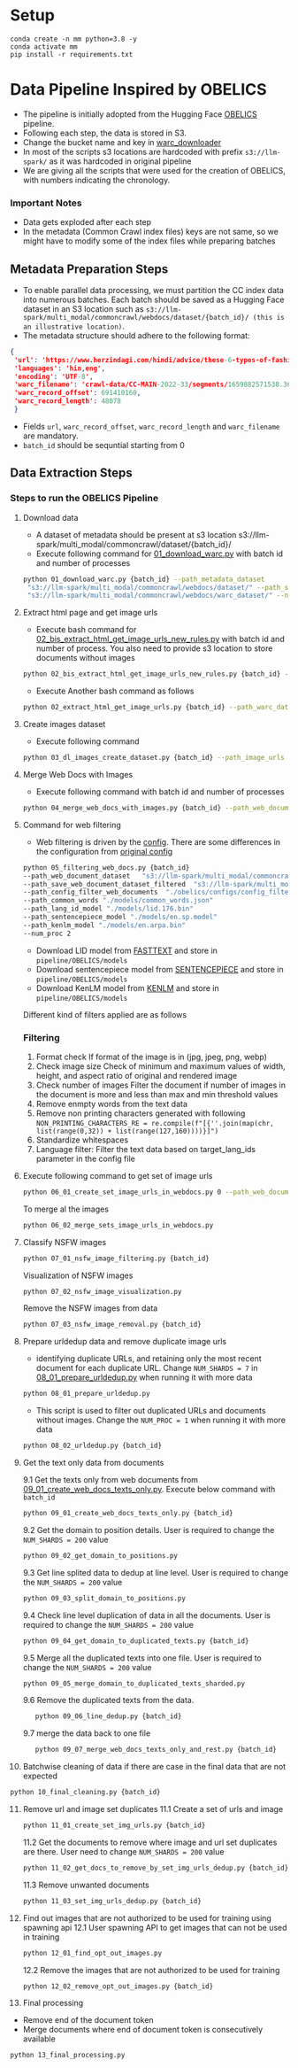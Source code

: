# Setup

```
conda create -n mm python=3.8 -y
conda activate mm
pip install -r requirements.txt
```

# Data Pipeline Inspired by OBELICS
- The pipeline is initially adopted from the Hugging Face [OBELICS](https://github.com/huggingface/OBELICS/tree/main) pipeline.
- Following each step, the data is stored in S3.
- Change the bucket name and key in [warc_downloader](./obelics/processors/warc_downloader.py#L37-L38)
- In most of the scripts s3 locations are hardcoded with prefix `s3://llm-spark/` as it was hardcoded in original pipeline
- We are giving all the scripts that were used for the creation of OBELICS, with numbers indicating the chronology.

### Important Notes 
- Data gets exploded after each step
- In the metadata (Common Crawl index files) keys are not same, so we might have to modify some of the index files while preparing batches
## Metadata Preparation Steps

- To enable parallel data processing, we must partition the CC index data into numerous batches. Each batch should be saved as a Hugging Face dataset in an S3 location such as `s3://llm-spark/multi_modal/commoncrawl/webdocs/dataset/{batch_id}/ (this is an illustrative location)`.
- The metadata structure should adhere to the following format: 
```json
{
 'url': 'https://www.herzindagi.com/hindi/advice/these-6-types-of-fashionable-footwear-will-damage-your-feet-ankles-and-knees-article-92503',
 'languages': 'hin,eng',
 'encoding': 'UTF-8',
 'warc_filename': 'crawl-data/CC-MAIN-2022-33/segments/1659882571538.36/warc/CC-MAIN-20220812014923-20220812044923-00734.warc.gz',
 'warc_record_offset': 691410160,
 'warc_record_length': 48078
 }
```
- Fields `url`, `warc_record_offset`, `warc_record_length` and `warc_filename` are mandatory.
- `batch_id` should be sequntial starting from 0

## Data Extraction Steps

### Steps to run the OBELICS Pipeline

1. Download data
   - A dataset of metadata should be present at s3 location s3://llm-spark/multi_modal/commoncrawl/dataset/{batch_id}/
   - Execute following command for [01_download_warc.py](./01_download_warc.py) with batch id and number of processes 

   ```bash 
   python 01_download_warc.py {batch_id} --path_metadata_dataset
    "s3://llm-spark/multi_modal/commoncrawl/webdocs/dataset/" --path_save_dir_warc_dataset 
    "s3://llm-spark/multi_modal/commoncrawl/webdocs/warc_dataset/" --num_proc {number of processes}
   ```
  
2. Extract html page and get image urls
   - Execute bash command for [02_bis_extract_html_get_image_urls_new_rules.py](./02_bis_extract_html_get_image_urls_new_rules.py) with batch id and number of process. You also need to provide s3 location to store documents without images 

   ```bash
   python 02_bis_extract_html_get_image_urls_new_rules.py {batch_id} --path_warc_dataset "s3://llm-spark/multi_modal/commoncrawl/webdocs/warc_dataset/" --path_save_dir_web_document_dataset_without_images "s3://llm-spark/multi_modal/commoncrawl/webdocs/web_document_dataset_without_images/"  --num_proc {processes}
   ```
   - Execute Another bash command as follows 
   
   ```bash
   python 02_extract_html_get_image_urls.py {batch_id} --path_warc_dataset "s3://llm-spark/multi_modal/commoncrawl/webdocs/warc_dataset/" --path_save_dir_html_dataset "s3://llm-spark/multi_modal/commoncrawl/webdocs/html_dataset/" --num_proc {processes}
   ```
  
3. Create images dataset
   - Execute following command 
   
   ```bash
   python 03_dl_images_create_dataset.py {batch_id} --path_image_urls "s3://llm-spark/multi_modal/commoncrawl/webdocs/image_urls/" --path_save_dir_dataset_images "s3://llm-spark/multi_modal/commoncrawl/webdocs/image_dataset/" --path_save_file_map_url_idx "s3://llm-spark/multi_modal/commoncrawl/webdocs/map_url_idx/" --num_proc {processes}
   ```
  
4. Merge Web Docs with Images
   - Execute following command with batch id and number of processes
   
   ```bash
   python 04_merge_web_docs_with_images.py {batch_id} --path_web_document_dataset_without_images "s3://llm-spark/multi_modal/commoncrawl/webdocs/web_document_dataset_without_images/" --path_image_dataset_1 "s3://llm-spark/multi_modal/commoncrawl/webdocs/image_dataset/" --path_image_dataset_2 "s3://llm-spark/multi_modal/commoncrawl/webdocs/image_dataset_2/" --path_save_dir_web_document_dataset "s3://llm-spark/multi_modal/commoncrawl/webdocs/web_document_dataset/" --num_proc {processes}
   ```

5. Command for web filtering
   - Web filtering is driven by the [config](pipeline/OBELICS/obelics/configs/config_filter_web_documents.yaml). There are some differences in the configuration from [original config](https://github.com/huggingface/OBELICS/blob/main/obelics/configs/config_filter_web_documents.yaml)
   
   ```bash
   python 05_filtering_web_docs.py {batch_id} 
   --path_web_document_dataset   "s3://llm-spark/multi_modal/commoncrawl/webdocs/web_document_dataset/" 
   --path_save_web_document_dataset_filtered  "s3://llm-spark/multi_modal/commoncrawl/webdocs/web_document_dataset_filtered/" 
   --path_config_filter_web_documents  "./obelics/configs/config_filter_web_documents.yaml"  
   --path_common_words "./models/common_words.json"  
   --path_lang_id_model "./models/lid.176.bin"   
   --path_sentencepiece_model "./models/en.sp.model" 
   --path_kenlm_model "./models/en.arpa.bin"  
   --num_proc 2
   ```
   - Download LID model from [FASTTEXT](https://dl.fbaipublicfiles.com/fasttext/supervised-models/lid.176.bin) and store in `pipeline/OBELICS/models`
   - Download sentencepiece model from [SENTENCEPIECE](https://huggingface.co/edugp/kenlm/resolve/main/wikipedia/en.sp.model?download=true) and store in `pipeline/OBELICS/models`
   - Download KenLM model from [KENLM](https://huggingface.co/edugp/kenlm/resolve/main/wikipedia/en.arpa.bin?download=true) and store in `pipeline/OBELICS/models`
   
   Different kind of filters applied are as follows
   ### Filtering
      1. Format check
         If format of the image is in (jpg, jpeg, png, webp)
      2. Check image size
         Check of minimum and maximum values of width, height, and aspect ratio of original and rendered image
      3. Check number of images
         Filter the document if number of images in the document is more and less than max and min threshold values
      4. Remove enmpty words from the text data
      5. Remove non printing characters generated with following
         `NON_PRINTING_CHARACTERS_RE = re.compile(f"[{''.join(map(chr, list(range(0,32)) + list(range(127,160))))}]")`
      6. Standardize whitespaces
      7. Language filter: Filter the text data based on target_lang_ids parameter in the config file

6. Execute following command to get set of image urls
   ```bash 
   python 06_01_create_set_image_urls_in_webdocs.py 0 --path_web_document_dataset_filtered "s3://llm-spark/multi_modal/commoncrawl/webdocs/web_document_dataset_filtered/" --path_save_image_urls_in_web_document_dataset_filtered "s3://llm-spark/multi_modal/commoncrawl/webdocs/image_urls_in_web_document_dataset_filtered/" --num_proc 1
   ```
    To merge al the images
   ```bash 
   python 06_02_merge_sets_image_urls_in_webdocs.py
   ```
7. Classify NSFW images
   ```bash
   python 07_01_nsfw_image_filtering.py {batch_id}
   ```
   Visualization of NSFW images
   ```bash
   python 07_02_nsfw_image_visualization.py
   ```
   Remove the NSFW images from data
   ```bash
   python 07_03_nsfw_image_removal.py {batch_id}
   ```
8. Prepare urldedup data and remove duplicate image urls
   - identifying duplicate URLs, and retaining only the most recent document for each duplicate URL. Change `NUM_SHARDS = 7` in [08_01_prepare_urldedup.py](./08_01_prepare_urldedup.py) when running it with more data
   ```bash
   python 08_01_prepare_urldedup.py
   ```
   - This script is used to filter out duplicated URLs and documents without images. Change the `NUM_PROC = 1` when running it with more data
   ```bash
   python 08_02_urldedup.py {batch_id}
   ```

9. Get the text only data from documents 
   
      9.1 Get the texts only from web documents from [09_01_create_web_docs_texts_only.py](./09_01_create_web_docs_texts_only.py). Execute below command with `batch_id`

      ```bash
      python 09_01_create_web_docs_texts_only.py {batch_id}
      ```

      9.2 Get the domain to position details. User is required to change the `NUM_SHARDS = 200` value
      ```bash
      python 09_02_get_domain_to_positions.py
      ```

      9.3 Get line splited data to dedup at line level. User is required to change the `NUM_SHARDS = 200` value
      ```bash
      python 09_03_split_domain_to_positions.py
      ```

      9.4 Check line level duplication of data in all the documents.  User is required to change the `NUM_SHARDS = 200` value
      ```bash
      python 09_04_get_domain_to_duplicated_texts.py {batch_id}
      ```
      9.5 Merge all the duplicated texts into one file. User is required to change the `NUM_SHARDS = 200` value
      ```bash
      python 09_05_merge_domain_to_duplicated_texts_sharded.py
      ```
      9.6 Remove the duplicated texts from the data. 
      ```bash
         python 09_06_line_dedup.py {batch_id}
      ```
      9.7 merge the data back to one file
      ```bash
         python 09_07_merge_web_docs_texts_only_and_rest.py {batch_id}
      ```

10. Batchwise cleaning of data if there are case in the final data that are not expected  
   ```bash
   python 10_final_cleaning.py {batch_id}
   ```

11. Remove url and image set duplicates
      11.1 Create a set of urls and image 
      ```bash
      python 11_01_create_set_img_urls.py {batch_id}
      ```
      11.2 Get the documents to remove where image and url set duplicates are there. User need to change  `NUM_SHARDS = 200` value
      ```bash
      python 11_02_get_docs_to_remove_by_set_img_urls_dedup.py {batch_id}
      ```
      11.3 Remove unwanted documents 
      ```bash
      python 11_03_set_img_urls_dedup.py {batch_id}
      ```
12. Find out images that are not authorized to be used for training using spawning api
      12.1  User spawning API to get images that can not be used in training 
      ```bash
      python 12_01_find_opt_out_images.py
      ```
      12.2 Remove the images that are not authorized to be used for training
      ```bash
      python 12_02_remove_opt_out_images.py {batch_id}
      ```
13. Final processing 
   - Remove end of the document token 
   - Merge documents where end of document token is consecutively available
   ```bash
   python 13_final_processing.py
   ```
